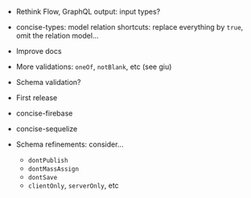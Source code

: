 - Rethink Flow, GraphQL output: input types?
- concise-types: model relation shortcuts: replace everything by `true`, omit the relation model...
- Improve docs
- More validations: `oneOf`, `notBlank`, etc (see giu)
- Schema validation?
- First release
- concise-firebase
- concise-sequelize

- Schema refinements: consider...
    - `dontPublish`
    - `dontMassAssign`
    - `dontSave`
    - `clientOnly`, `serverOnly`, etc
